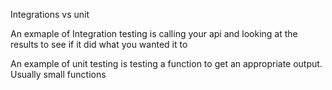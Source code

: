 Integrations vs unit

An exmaple of Integration testing is calling your api and looking at the results to see if it did what you wanted it to

An example of unit testing is testing a function to get an appropriate output. Usually small functions
